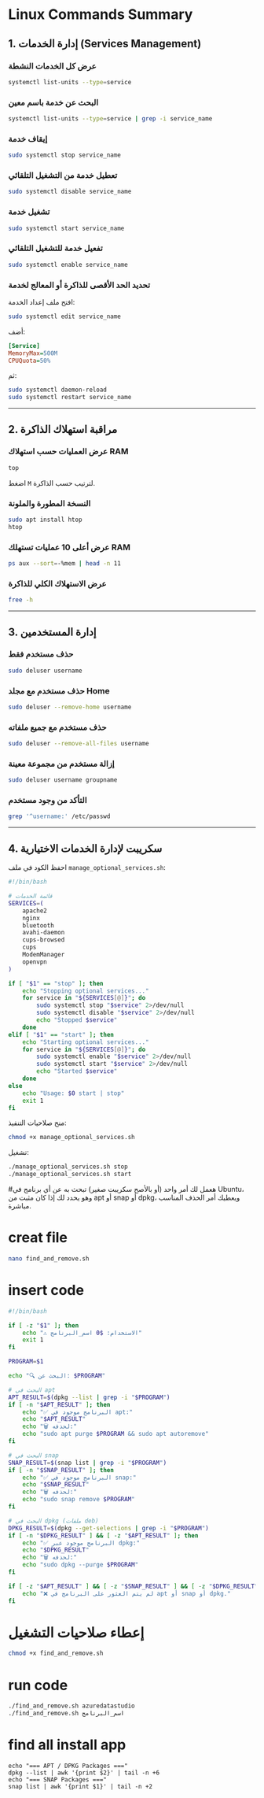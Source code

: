 
# Linux Commands Summary

## 1. إدارة الخدمات (Services Management)

### عرض كل الخدمات النشطة
```bash
systemctl list-units --type=service
```

### البحث عن خدمة باسم معين
```bash
systemctl list-units --type=service | grep -i service_name
```

### إيقاف خدمة
```bash
sudo systemctl stop service_name
```

### تعطيل خدمة من التشغيل التلقائي
```bash
sudo systemctl disable service_name
```

### تشغيل خدمة
```bash
sudo systemctl start service_name
```

### تفعيل خدمة للتشغيل التلقائي
```bash
sudo systemctl enable service_name
```

### تحديد الحد الأقصى للذاكرة أو المعالج لخدمة
افتح ملف إعداد الخدمة:
```bash
sudo systemctl edit service_name
```
أضف:
```ini
[Service]
MemoryMax=500M
CPUQuota=50%
```
ثم:
```bash
sudo systemctl daemon-reload
sudo systemctl restart service_name
```

---

## 2. مراقبة استهلاك الذاكرة

### عرض العمليات حسب استهلاك RAM
```bash
top
```
اضغط `M` لترتيب حسب الذاكرة.

### النسخة المطورة والملونة
```bash
sudo apt install htop
htop
```

### عرض أعلى 10 عمليات تستهلك RAM
```bash
ps aux --sort=-%mem | head -n 11
```

### عرض الاستهلاك الكلي للذاكرة
```bash
free -h
```

---

## 3. إدارة المستخدمين

### حذف مستخدم فقط
```bash
sudo deluser username
```

### حذف مستخدم مع مجلد Home
```bash
sudo deluser --remove-home username
```

### حذف مستخدم مع جميع ملفاته
```bash
sudo deluser --remove-all-files username
```

### إزالة مستخدم من مجموعة معينة
```bash
sudo deluser username groupname
```

### التأكد من وجود مستخدم
```bash
grep '^username:' /etc/passwd
```

---

## 4. سكريبت لإدارة الخدمات الاختيارية

احفظ الكود في ملف `manage_optional_services.sh`:
```bash
#!/bin/bash

# قائمة الخدمات
SERVICES=(
    apache2
    nginx
    bluetooth
    avahi-daemon
    cups-browsed
    cups
    ModemManager
    openvpn
)

if [ "$1" == "stop" ]; then
    echo "Stopping optional services..."
    for service in "${SERVICES[@]}"; do
        sudo systemctl stop "$service" 2>/dev/null
        sudo systemctl disable "$service" 2>/dev/null
        echo "Stopped $service"
    done
elif [ "$1" == "start" ]; then
    echo "Starting optional services..."
    for service in "${SERVICES[@]}"; do
        sudo systemctl enable "$service" 2>/dev/null
        sudo systemctl start "$service" 2>/dev/null
        echo "Started $service"
    done
else
    echo "Usage: $0 start | stop"
    exit 1
fi
```
منح صلاحيات التنفيذ:
```bash
chmod +x manage_optional_services.sh
```

تشغيل:
```bash
./manage_optional_services.sh stop
./manage_optional_services.sh start
```


#هعمل لك أمر واحد (أو بالأصح سكريبت صغير) تبحث به عن أي برنامج في Ubuntu، وهو يحدد لك إذا كان مثبت من apt أو snap أو dpkg، ويعطيك أمر الحذف المناسب مباشرة.

# creat file
```bash
nano find_and_remove.sh
```
# insert code
```bash
#!/bin/bash

if [ -z "$1" ]; then
    echo "⚠️ الاستخدام: $0 اسم_البرنامج"
    exit 1
fi

PROGRAM=$1

echo "🔍 البحث عن: $PROGRAM"

# البحث في apt
APT_RESULT=$(dpkg --list | grep -i "$PROGRAM")
if [ -n "$APT_RESULT" ]; then
    echo "✅ البرنامج موجود في apt:"
    echo "$APT_RESULT"
    echo "🗑 لحذفه:"
    echo "sudo apt purge $PROGRAM && sudo apt autoremove"
fi

# البحث في snap
SNAP_RESULT=$(snap list | grep -i "$PROGRAM")
if [ -n "$SNAP_RESULT" ]; then
    echo "✅ البرنامج موجود في snap:"
    echo "$SNAP_RESULT"
    echo "🗑 لحذفه:"
    echo "sudo snap remove $PROGRAM"
fi

# البحث في dpkg (ملفات deb)
DPKG_RESULT=$(dpkg --get-selections | grep -i "$PROGRAM")
if [ -n "$DPKG_RESULT" ] && [ -z "$APT_RESULT" ]; then
    echo "✅ البرنامج موجود عبر dpkg:"
    echo "$DPKG_RESULT"
    echo "🗑 لحذفه:"
    echo "sudo dpkg --purge $PROGRAM"
fi

if [ -z "$APT_RESULT" ] && [ -z "$SNAP_RESULT" ] && [ -z "$DPKG_RESULT" ]; then
    echo "❌ لم يتم العثور على البرنامج في apt أو snap أو dpkg."
fi
```
# إعطاء صلاحيات التشغيل
```bash
chmod +x find_and_remove.sh
```
# run code
```bash
./find_and_remove.sh azuredatastudio
./find_and_remove.sh اسم_البرنامج
```


# find all install app
```
echo "=== APT / DPKG Packages ==="
dpkg --list | awk '{print $2}' | tail -n +6
echo "=== SNAP Packages ==="
snap list | awk '{print $1}' | tail -n +2
```
